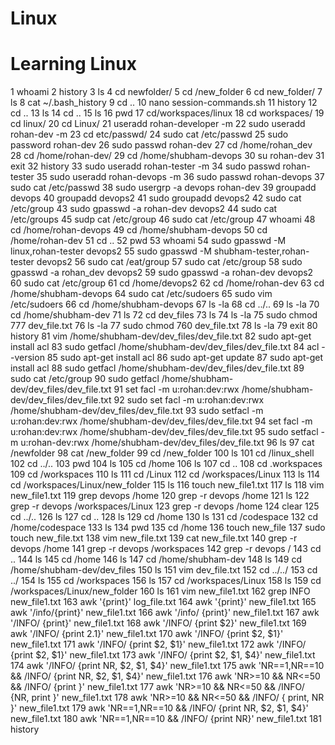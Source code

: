 # Linux
# Learning Linux
 1  whoami
    2  history
    3  ls
    4  cd newfolder/
    5  cd /new_folder
    6  cd new_folder/
    7  ls
    8  cat ~/.bash_history
    9  cd ..
   10  nano session-commands.sh
   11  history
   12  cd ..
   13  ls
   14  cd ..
   15  ls
   16  pwd
   17  cd/workspaces/linux
   18  cd workspaces/
   19  cd linux/
   20  cd Linux/
   21  useradd rohan-developer -m
   22  sudo useradd rohan-dev -m
   23  cd etc/passwd/
   24  sudo cat /etc/passwd
   25  sudo password rohan-dev
   26  sudo passwd rohan-dev
   27  cd /home/rohan_dev
   28  cd /home/rohan-dev/
   29  cd /home/shubham-devops
   30  su rohan-dev
   31  exit
   32  history
   33  sudo useradd rohan-tester -m
   34  sudo passwd rohan-tester
   35  sudo useradd rohan-devops -m
   36  sudo passwd rohan-devops
   37  sudo cat /etc/passwd
   38  sudo usergrp -a devops rohan-dev
   39  groupadd devops
   40  groupadd devops2
   41  sudo groupadd devops2
   42  sudo cat /etc/group
   43  sudo gpasswd -a rohan-dev devops2
   44  sudo cat /etc/groups
   45  sudp cat /etc/group
   46  sudo cat /etc/group
   47  whoami
   48  cd /home/rohan-devops
   49  cd /home/shubham-devops
   50  cd /home/rohan-dev
   51  cd ..
   52  pwd
   53  whoami
   54  sudo gpasswd -M linux,rohan-tester devops2
   55  sudo gpasswd -M shubham-tester,rohan-tester devops2
   56  sudo cat /eat/group
   57  sudo cat /etc/group
   58  sudo gpasswd -a rohan_dev devops2
   59  sudo gpasswd -a rohan-dev devops2
   60  sudo cat /etc/group
   61  cd /home/devops2
   62  cd /home/rohan-dev
   63  cd /home/shubham-devops
   64  sudo cat /etc/sudoers
   65  sudo vim /etc/sudoers
   66  cd /home/shubham-devops
   67  ls -la
   68  cd ../..
   69  ls -la
   70  cd /home/shubham-dev
   71  ls
   72  cd dev_files
   73  ls
   74  ls -la
   75  sudo chmod 777 dev_file.txt
   76  ls -la
   77  sudo chmod 760 dev_file.txt
   78  ls -la
   79  exit
   80  history
   81  vim /home/shubham-dev/dev_files/dev_file.txt
   82  sudo apt-get install acl
   83  sudo getfacl /home/shubham-dev/dev_files/dev_file.txt
   84  acl --version
   85  sudo apt-get install acl
   86  sudo apt-get update
   87  sudo apt-get install acl
   88  sudo getfacl /home/shubham-dev/dev_files/dev_file.txt
   89  sudo cat /etc/group
   90  sudo getfacl /home/shubham-dev/dev_files/dev_file.txt
   91  set facl -m u:rohan:dev:rwx /home/shubham-dev/dev_files/dev_file.txt
   92  sudo set facl -m u:rohan:dev:rwx /home/shubham-dev/dev_files/dev_file.txt
   93  sudo setfacl -m u:rohan:dev:rwx /home/shubham-dev/dev_files/dev_file.txt
   94  set facl -m u:rohan:dev:rwx /home/shubham-dev/dev_files/dev_file.txt
   95  sudo setfacl -m u:rohan-dev:rwx /home/shubham-dev/dev_files/dev_file.txt
   96  ls
   97  cat /newfolder
   98  cat /new_folder
   99  cd /new_folder
  100  ls
  101  cd /linux_shell
  102  cd ../..
  103  pwd
  104  ls
  105  cd /home
  106  ls
  107  cd ..
  108  cd .workspaces
  109  cd /workspaces
  110  ls
  111  cd /Linux
  112  cd /workspaces/Linux
  113  ls
  114  cd /workspaces/Linux/new_folder
  115  ls
  116  touch new_file1.txt
  117  ls
  118  vim new_file1.txt
  119  grep devops /home
  120  grep -r devops /home
  121  ls
  122  grep -r devops /workspaces/Linux
  123  grep -r devops /home
  124  clear
  125  cd ../..
  126  ls
  127  cd ..
  128  ls
  129  cd /home
  130  ls
  131  cd /codespace
  132  cd /home/codespace
  133  ls
  134  pwd
  135  cd /home
  136  touch new_file
  137  sudo touch new_file.txt
  138  vim new_file.txt
  139  cat new_file.txt
  140  grep -r devops /home
  141  grep -r devops /workspaces
  142  grep -r devops /
  143  cd ..
  144  ls
  145  cd /home
  146  ls
  147  cd /home/shubham-dev
  148  ls
  149  cd /home/shubham-dev/dev_files
  150  ls
  151  vim dev_file.txt
  152  cd ../../
  153  cd ../
  154  ls
  155  cd /workspaces
  156  ls
  157  cd /workspaces/Linux
  158  ls
  159  cd /workspaces/Linux/new_folder
  160  ls
  161  vim new_file1.txt 
  162  grep INFO new_file1.txt
  163  awk '{print}' log_file.txt
  164  awk '{print}' new_file1.txt
  165  awk '/info/{print}' new_file1.txt
  166  awk '/info/ {print}' new_file1.txt
  167  awk '/INFO/ {print}' new_file1.txt
  168  awk '/INFO/ {print $2}' new_file1.txt
  169  awk '/INFO/ {print $2.$1}' new_file1.txt
  170  awk '/INFO/ {print $2, $1}' new_file1.txt
  171  awk '/INFO/ {print $2,    $1}' new_file1.txt
  172  awk '/INFO/ {print $2,  $1}' new_file1.txt
  173  awk '/INFO/ {print $2,  $1, $4}' new_file1.txt
  174  awk '/INFO/ {print NR, $2,  $1, $4}' new_file1.txt
  175  awk 'NR==1,NR==10 && /INFO/ {print NR, $2,  $1, $4}' new_file1.txt
  176  awk 'NR>=10 && NR<=50  && /INFO/ {print }' new_file1.txt
  177  awk 'NR>=10 && NR<=50  && /INFO/ {NR, print }' new_file1.txt
  178  awk 'NR>=10 && NR<=50  && /INFO/ { print, NR }' new_file1.txt
  179  awk 'NR==1,NR==10 && /INFO/ {print NR, $2,  $1, $4}' new_file1.txt
  180  awk 'NR==1,NR==10 && /INFO/ {print NR}' new_file1.txt
  181  history 